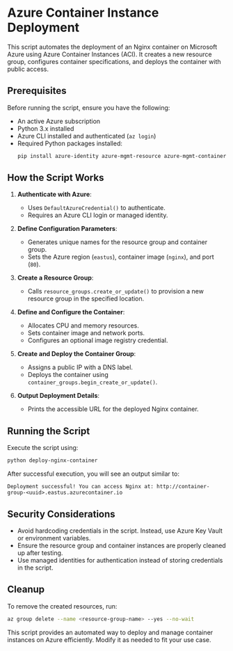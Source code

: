 # Azure Container Instance Deployment

This script automates the deployment of an Nginx container on Microsoft Azure using Azure Container Instances (ACI). It creates a new resource group, configures container specifications, and deploys the container with public access.

## Prerequisites

Before running the script, ensure you have the following:

- An active Azure subscription
- Python 3.x installed
- Azure CLI installed and authenticated (`az login`)
- Required Python packages installed:
  ```sh
  pip install azure-identity azure-mgmt-resource azure-mgmt-containerinstance
  ```

## How the Script Works

1. **Authenticate with Azure**:

   - Uses `DefaultAzureCredential()` to authenticate.
   - Requires an Azure CLI login or managed identity.

2. **Define Configuration Parameters**:

   - Generates unique names for the resource group and container group.
   - Sets the Azure region (`eastus`), container image (`nginx`), and port (`80`).

3. **Create a Resource Group**:

   - Calls `resource_groups.create_or_update()` to provision a new resource group in the specified location.

4. **Define and Configure the Container**:

   - Allocates CPU and memory resources.
   - Sets container image and network ports.
   - Configures an optional image registry credential.

5. **Create and Deploy the Container Group**:

   - Assigns a public IP with a DNS label.
   - Deploys the container using `container_groups.begin_create_or_update()`.

6. **Output Deployment Details**:
   - Prints the accessible URL for the deployed Nginx container.

## Running the Script

Execute the script using:

```sh
python deploy-nginx-container
```

After successful execution, you will see an output similar to:

```
Deployment successful! You can access Nginx at: http://container-group-<uuid>.eastus.azurecontainer.io
```

## Security Considerations

- Avoid hardcoding credentials in the script. Instead, use Azure Key Vault or environment variables.
- Ensure the resource group and container instances are properly cleaned up after testing.
- Use managed identities for authentication instead of storing credentials in the script.

## Cleanup

To remove the created resources, run:

```sh
az group delete --name <resource-group-name> --yes --no-wait
```

This script provides an automated way to deploy and manage container instances on Azure efficiently. Modify it as needed to fit your use case.
